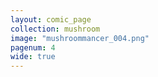 ```yaml
---
layout: comic_page
collection: mushroom
image: "mushroommancer_004.png"
pagenum: 4
wide: true
---
```

